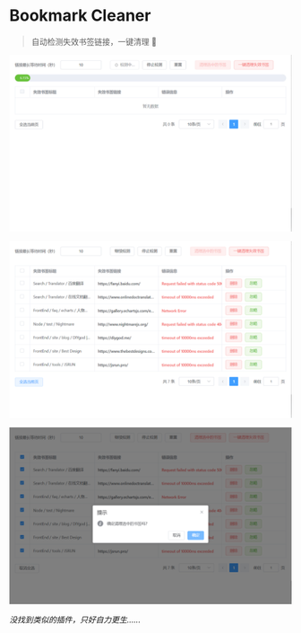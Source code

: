 # Bookmark Cleaner

> 自动检测失效书签链接，一键清理 🚀

![](./resource/1.png)

![](./resource/2.png)

![](./resource/3.png)

*没找到类似的插件，只好自力更生......*

